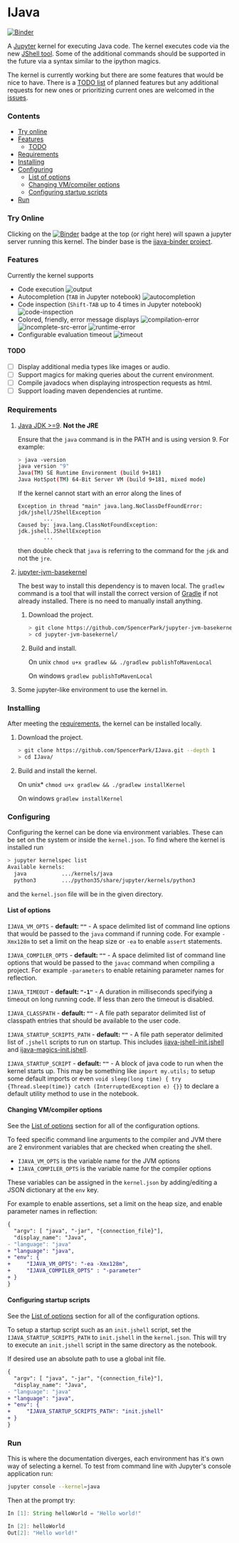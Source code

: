 # IJava

[![Binder](https://mybinder.org/badge.svg)](https://mybinder.org/v2/gh/SpencerPark/ijava-binder/master?filepath=%2Fhome%2Fjovyan%2FHelloWorld.ipynb)

A [Jupyter](http://jupyter.org/) kernel for executing Java code. The kernel executes code via the new [JShell tool](https://docs.oracle.com/javase/9/jshell/introduction-jshell.htm). Some of the additional commands should be supported in the future via a syntax similar to the ipython magics.

The kernel is currently working but there are some features that would be nice to have. There is a [TODO list](#todo) of planned features but any additional requests for new ones or prioritizing current ones are welcomed in the [issues](https://github.com/SpencerPark/IJava/issues).

### Contents

*   [Try online](#try-online)
*   [Features](#features)
    *   [TODO](#todo)
*   [Requirements](#requirements)
*   [Installing](#installing)
*   [Configuring](#configuring)
    *   [List of options](#list-of-options)
    *   [Changing VM/compiler options](#changing-vmcompiler-options)
    *   [Configuring startup scripts](#configuring-startup-scripts)
*   [Run](#run)

### Try Online

Clicking on the [![Binder](https://mybinder.org/badge.svg)](https://mybinder.org/v2/gh/SpencerPark/ijava-binder/master?filepath=%2Fhome%2Fjovyan%2FHelloWorld.ipynb) badge at the top (or right here) will spawn a jupyter server running this kernel. The binder base is the [ijava-binder project](https://github.com/SpencerPark/ijava-binder).

### Features

Currently the kernel supports

*   Code execution
    ![output](docs/img/output.png)
*   Autocompletion (`TAB` in Jupyter notebook)
    ![autocompletion](docs/img/autocompletion.png)
*   Code inspection (`Shift-TAB` up to 4 times in Jupyter notebook)
    ![code-inspection](docs/img/code-inspection.png)
*   Colored, friendly, error message displays
    ![compilation-error](docs/img/compilation-error.png)
    ![incomplete-src-error](docs/img/incomplete-src-error.png)
    ![runtime-error](docs/img/runtime-error.png)
*   Configurable evaluation timeout
    ![timeout](docs/img/timeout.png)

#### TODO

- [ ] Display additional media types like images or audio.
- [ ] Support magics for making queries about the current environment.
- [ ] Compile javadocs when displaying introspection requests as html.
- [ ] Support loading maven dependencies at runtime.

### Requirements

1.  [Java JDK >=9](http://www.oracle.com/technetwork/java/javase/downloads/index.html). **Not the JRE**

    Ensure that the `java` command is in the PATH and is using version 9. For example:
    ```bash
    > java -version
    java version "9"
    Java(TM) SE Runtime Environment (build 9+181)
    Java HotSpot(TM) 64-Bit Server VM (build 9+181, mixed mode)
    ```

    If the kernel cannot start with an error along the lines of
    ```text
    Exception in thread "main" java.lang.NoClassDefFoundError: jdk/jshell/JShellException
            ...
    Caused by: java.lang.ClassNotFoundException: jdk.jshell.JShellException
            ...
    ```
    then double check that `java` is referring to the command for the `jdk` and not the `jre`.
    
2.  [jupyter-jvm-basekernel](https://github.com/SpencerPark/jupyter-jvm-basekernel) 

    The best way to install this dependency is to maven local. The `gradlew` command is a tool that will install the correct version of [Gradle](https://gradle.org/) if not already installed. There is no need to manually install anything.
    
    1.  Download the project.
        ```bash
        > git clone https://github.com/SpencerPark/jupyter-jvm-basekernel.git --depth 1
        > cd jupyter-jvm-basekernel/
        ```
    2.  Build and install.
    
        On unix `chmod u+x gradlew && ./gradlew publishToMavenLocal`
        
        On windows `gradlew publishToMavenLocal`
        
3.  Some jupyter-like environment to use the kernel in.
        
### Installing

After meeting the [requirements](#requirements), the kernel can be installed locally.

1.  Download the project.
    ```bash
    > git clone https://github.com/SpencerPark/IJava.git --depth 1
    > cd IJava/
    ```
2.  Build and install the kernel.
    
    On unix* `chmod u+x gradlew && ./gradlew installKernel`
        
    On windows `gradlew installKernel`

### Configuring

Configuring the kernel can be done via environment variables. These can be set on the system or inside the `kernel.json`. To find where the kernel is installed run

```bash
> jupyter kernelspec list
Available kernels:
  java           .../kernels/java
  python3        .../python35/share/jupyter/kernels/python3
```

and the `kernel.json` file will be in the given directory.

#### List of options

`IJAVA_VM_OPTS` - **default: `""`** - A space delimited list of command line options that would be passed to the `java` command if running code. For example `-Xmx128m` to set a limit on the heap size or `-ea` to enable `assert` statements. 

`IJAVA_COMPILER_OPTS` - **default: `""`** - A space delimited list of command line options that would be passed to the `javac` command when compiling a project. For example `-parameters` to enable retaining parameter names for reflection.

`IJAVA_TIMEOUT` - **default: `"-1"`** - A duration in milliseconds specifying a timeout on long running code. If less than zero the timeout is disabled.

`IJAVA_CLASSPATH` - **default: `""`** - A file path separator delimited list of classpath entries that should be available to the user code.

`IJAVA_STARTUP_SCRIPTS_PATH` - **default: `""`** - A file path seperator delimited list of `.jshell` scripts to run on startup. This includes [ijava-jshell-init.jshell](src/main/resources/ijava-jshell-init.jshell) and [ijava-magics-init.jshell](src/main/resources/ijava-magics-init.jshell).

`IJAVA_STARTUP_SCRIPT` - **default: `""`** - A block of java code to run when the kernel starts up. This may be something like `import my.utils;` to setup some default imports or even `void sleep(long time) { try {Thread.sleep(time)} catch (InterruptedException e) {}}` to declare a default utility method to use in the notebook.

#### Changing VM/compiler options

See the [List of options](#list-of-options) section for all of the configuration options.

To feed specific command line arguments to the compiler and JVM there are 2 environment variables that are checked when creating the shell.

*   `IJAVA_VM_OPTS` is the variable name for the JVM options
*   `IJAVA_COMPILER_OPTS` is the variable name for the compiler options

These variables can be assigned in the `kernel.json` by adding/editing a JSON dictionary at the `env` key.

For example to enable assertions, set a limit on the heap size, and enable parameter names in reflection:

```diff
{
  "argv": [ "java", "-jar", "{connection_file}"],
  "display_name": "Java",
- "language": "java"
+ "language": "java", 
+ "env": {
+     "IJAVA_VM_OPTS": "-ea -Xmx128m",
+     "IJAVA_COMPILER_OPTS" : "-parameter"
+ }
}
```

#### Configuring startup scripts

See the [List of options](#list-of-options) section for all of the configuration options.

To setup a startup script such as an `init.jshell` script, set the `IJAVA_STARTUP_SCRIPTS_PATH` to `init.jshell` in the `kernel.json`. This will try to execute an `init.jshell` script in the same directory as the notebook.

If desired use an absolute path to use a global init file.

```diff
{
  "argv": [ "java", "-jar", "{connection_file}"],
  "display_name": "Java",
- "language": "java"
+ "language": "java", 
+ "env": {
+     "IJAVA_STARTUP_SCRIPTS_PATH": "init.jshell"
+ }
}
```

### Run

This is where the documentation diverges, each environment has it's own way of selecting a kernel. To test from command line with Jupyter's console application run:

```bash
jupyter console --kernel=java
```

Then at the prompt try:
```java
In [1]: String helloWorld = "Hello world!"

In [2]: helloWorld
Out[2]: "Hello world!"
```
